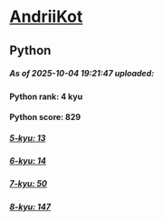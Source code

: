 # [AndriiKot](https://www.codewars.com/users/AndriiKot) 
## Python

##### As of 2025-10-04 19:21:47 uploaded:

#### Python rank: 4 kyu

#### Python score: 829

##### [5-kyu: 13](https://github.com/AndriiKot/Python__CodeWars/tree/main/kyu-5)

##### [6-kyu: 14](https://github.com/AndriiKot/Python__CodeWars/tree/main/kyu-6)

##### [7-kyu: 50](https://github.com/AndriiKot/Python__CodeWars/tree/main/kyu-7)

##### [8-kyu: 147](https://github.com/AndriiKot/Python__CodeWars/tree/main/kyu-8)


